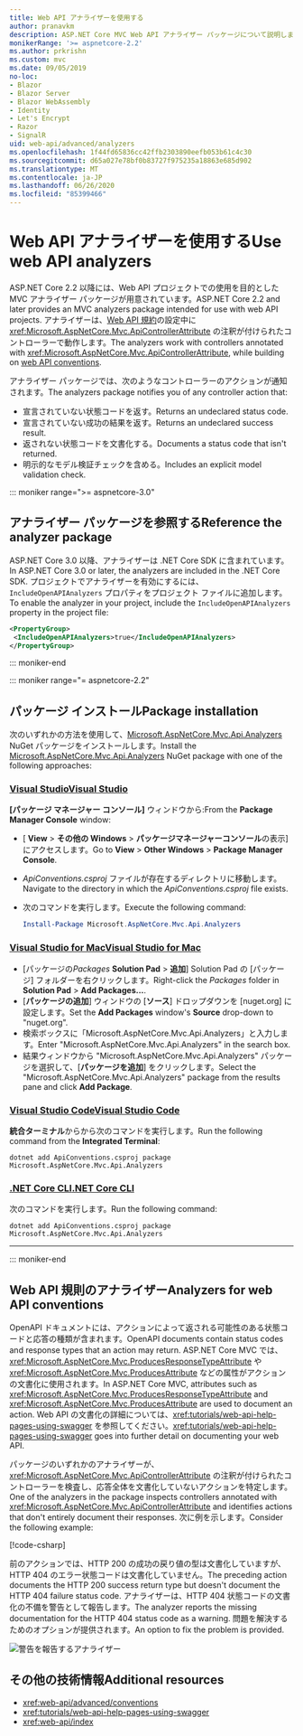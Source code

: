 ```yaml
---
title: Web API アナライザーを使用する
author: pranavkm
description: ASP.NET Core MVC Web API アナライザー パッケージについて説明します。
monikerRange: '>= aspnetcore-2.2'
ms.author: prkrishn
ms.custom: mvc
ms.date: 09/05/2019
no-loc:
- Blazor
- Blazor Server
- Blazor WebAssembly
- Identity
- Let's Encrypt
- Razor
- SignalR
uid: web-api/advanced/analyzers
ms.openlocfilehash: 1f44fd65836cc42ffb2303890eefb053b61c4c30
ms.sourcegitcommit: d65a027e78bf0b83727f975235a18863e685d902
ms.translationtype: MT
ms.contentlocale: ja-JP
ms.lasthandoff: 06/26/2020
ms.locfileid: "85399466"
---
```

# <a name="use-web-api-analyzers"></a><span data-ttu-id="e8b9c-103">Web API アナライザーを使用する</span><span class="sxs-lookup"><span data-stu-id="e8b9c-103">Use web API analyzers</span></span>

<span data-ttu-id="e8b9c-104">ASP.NET Core 2.2 以降には、Web API プロジェクトでの使用を目的とした MVC アナライザー パッケージが用意されています。</span><span class="sxs-lookup"><span data-stu-id="e8b9c-104">ASP.NET Core 2.2 and later provides an MVC analyzers package intended for use with web API projects.</span></span> <span data-ttu-id="e8b9c-105">アナライザーは、[Web API 規約](xref:web-api/advanced/conventions)の設定中に <xref:Microsoft.AspNetCore.Mvc.ApiControllerAttribute> の注釈が付けられたコントローラーで動作します。</span><span class="sxs-lookup"><span data-stu-id="e8b9c-105">The analyzers work with controllers annotated with <xref:Microsoft.AspNetCore.Mvc.ApiControllerAttribute>, while building on [web API conventions](xref:web-api/advanced/conventions).</span></span>

<span data-ttu-id="e8b9c-106">アナライザー パッケージでは、次のようなコントローラーのアクションが通知されます。</span><span class="sxs-lookup"><span data-stu-id="e8b9c-106">The analyzers package notifies you of any controller action that:</span></span>

* <span data-ttu-id="e8b9c-107">宣言されていない状態コードを返す。</span><span class="sxs-lookup"><span data-stu-id="e8b9c-107">Returns an undeclared status code.</span></span>
* <span data-ttu-id="e8b9c-108">宣言されていない成功の結果を返す。</span><span class="sxs-lookup"><span data-stu-id="e8b9c-108">Returns an undeclared success result.</span></span>
* <span data-ttu-id="e8b9c-109">返されない状態コードを文書化する。</span><span class="sxs-lookup"><span data-stu-id="e8b9c-109">Documents a status code that isn't returned.</span></span>
* <span data-ttu-id="e8b9c-110">明示的なモデル検証チェックを含める。</span><span class="sxs-lookup"><span data-stu-id="e8b9c-110">Includes an explicit model validation check.</span></span>

::: moniker range=">= aspnetcore-3.0"

## <a name="reference-the-analyzer-package"></a><span data-ttu-id="e8b9c-111">アナライザー パッケージを参照する</span><span class="sxs-lookup"><span data-stu-id="e8b9c-111">Reference the analyzer package</span></span>

<span data-ttu-id="e8b9c-112">ASP.NET Core 3.0 以降、アナライザーは .NET Core SDK に含まれています。</span><span class="sxs-lookup"><span data-stu-id="e8b9c-112">In ASP.NET Core 3.0 or later, the analyzers are included in the .NET Core SDK.</span></span> <span data-ttu-id="e8b9c-113">プロジェクトでアナライザーを有効にするには、`IncludeOpenAPIAnalyzers` プロパティをプロジェクト ファイルに追加します。</span><span class="sxs-lookup"><span data-stu-id="e8b9c-113">To enable the analyzer in your project, include the `IncludeOpenAPIAnalyzers` property in the project file:</span></span>

```xml
<PropertyGroup>
 <IncludeOpenAPIAnalyzers>true</IncludeOpenAPIAnalyzers>
</PropertyGroup>
```

::: moniker-end

::: moniker range="= aspnetcore-2.2"

## <a name="package-installation"></a><span data-ttu-id="e8b9c-114">パッケージ インストール</span><span class="sxs-lookup"><span data-stu-id="e8b9c-114">Package installation</span></span>

<span data-ttu-id="e8b9c-115">次のいずれかの方法を使用して、[Microsoft.AspNetCore.Mvc.Api.Analyzers](https://www.nuget.org/packages/Microsoft.AspNetCore.Mvc.Api.Analyzers) NuGet パッケージをインストールします。</span><span class="sxs-lookup"><span data-stu-id="e8b9c-115">Install the [Microsoft.AspNetCore.Mvc.Api.Analyzers](https://www.nuget.org/packages/Microsoft.AspNetCore.Mvc.Api.Analyzers) NuGet package with one of the following approaches:</span></span>

### <a name="visual-studio"></a>[<span data-ttu-id="e8b9c-116">Visual Studio</span><span class="sxs-lookup"><span data-stu-id="e8b9c-116">Visual Studio</span></span>](#tab/visual-studio)

<span data-ttu-id="e8b9c-117">**[パッケージ マネージャー コンソール]** ウィンドウから:</span><span class="sxs-lookup"><span data-stu-id="e8b9c-117">From the **Package Manager Console** window:</span></span>
  * <span data-ttu-id="e8b9c-118">[ **View** > **その他の Windows** > **パッケージマネージャーコンソール**の表示] にアクセスします。</span><span class="sxs-lookup"><span data-stu-id="e8b9c-118">Go to **View** > **Other Windows** > **Package Manager Console**.</span></span>
  * <span data-ttu-id="e8b9c-119">*ApiConventions.csproj* ファイルが存在するディレクトリに移動します。</span><span class="sxs-lookup"><span data-stu-id="e8b9c-119">Navigate to the directory in which the *ApiConventions.csproj* file exists.</span></span>
  * <span data-ttu-id="e8b9c-120">次のコマンドを実行します。</span><span class="sxs-lookup"><span data-stu-id="e8b9c-120">Execute the following command:</span></span>

    ```powershell
    Install-Package Microsoft.AspNetCore.Mvc.Api.Analyzers
    ```

### <a name="visual-studio-for-mac"></a>[<span data-ttu-id="e8b9c-121">Visual Studio for Mac</span><span class="sxs-lookup"><span data-stu-id="e8b9c-121">Visual Studio for Mac</span></span>](#tab/visual-studio-mac)

* <span data-ttu-id="e8b9c-122">[パッケージの*Packages* **Solution Pad** > **追加**] Solution Pad の [パッケージ] フォルダーを右クリックします。</span><span class="sxs-lookup"><span data-stu-id="e8b9c-122">Right-click the *Packages* folder in **Solution Pad** > **Add Packages...**.</span></span>
* <span data-ttu-id="e8b9c-123">[**パッケージの追加**] ウィンドウの [**ソース**] ドロップダウンを [nuget.org] に設定します。</span><span class="sxs-lookup"><span data-stu-id="e8b9c-123">Set the **Add Packages** window's **Source** drop-down to "nuget.org".</span></span>
* <span data-ttu-id="e8b9c-124">検索ボックスに「Microsoft.AspNetCore.Mvc.Api.Analyzers」と入力します。</span><span class="sxs-lookup"><span data-stu-id="e8b9c-124">Enter "Microsoft.AspNetCore.Mvc.Api.Analyzers" in the search box.</span></span>
* <span data-ttu-id="e8b9c-125">結果ウィンドウから "Microsoft.AspNetCore.Mvc.Api.Analyzers" パッケージを選択して、[**パッケージを追加**] をクリックします。</span><span class="sxs-lookup"><span data-stu-id="e8b9c-125">Select the "Microsoft.AspNetCore.Mvc.Api.Analyzers" package from the results pane and click **Add Package**.</span></span>

### <a name="visual-studio-code"></a>[<span data-ttu-id="e8b9c-126">Visual Studio Code</span><span class="sxs-lookup"><span data-stu-id="e8b9c-126">Visual Studio Code</span></span>](#tab/visual-studio-code)

<span data-ttu-id="e8b9c-127">**統合ターミナル**からから次のコマンドを実行します。</span><span class="sxs-lookup"><span data-stu-id="e8b9c-127">Run the following command from the **Integrated Terminal**:</span></span>

```dotnetcli
dotnet add ApiConventions.csproj package Microsoft.AspNetCore.Mvc.Api.Analyzers
```

### <a name="net-core-cli"></a>[<span data-ttu-id="e8b9c-128">.NET Core CLI</span><span class="sxs-lookup"><span data-stu-id="e8b9c-128">.NET Core CLI</span></span>](#tab/netcore-cli)

<span data-ttu-id="e8b9c-129">次のコマンドを実行します。</span><span class="sxs-lookup"><span data-stu-id="e8b9c-129">Run the following command:</span></span>

```dotnetcli
dotnet add ApiConventions.csproj package Microsoft.AspNetCore.Mvc.Api.Analyzers
```

---

::: moniker-end

## <a name="analyzers-for-web-api-conventions"></a><span data-ttu-id="e8b9c-130">Web API 規則のアナライザー</span><span class="sxs-lookup"><span data-stu-id="e8b9c-130">Analyzers for web API conventions</span></span>

<span data-ttu-id="e8b9c-131">OpenAPI ドキュメントには、アクションによって返される可能性のある状態コードと応答の種類が含まれます。</span><span class="sxs-lookup"><span data-stu-id="e8b9c-131">OpenAPI documents contain status codes and response types that an action may return.</span></span> <span data-ttu-id="e8b9c-132">ASP.NET Core MVC では、<xref:Microsoft.AspNetCore.Mvc.ProducesResponseTypeAttribute> や <xref:Microsoft.AspNetCore.Mvc.ProducesAttribute> などの属性がアクションの文書化に使用されます。</span><span class="sxs-lookup"><span data-stu-id="e8b9c-132">In ASP.NET Core MVC, attributes such as <xref:Microsoft.AspNetCore.Mvc.ProducesResponseTypeAttribute> and <xref:Microsoft.AspNetCore.Mvc.ProducesAttribute> are used to document an action.</span></span> <span data-ttu-id="e8b9c-133">Web API の文書化の詳細については、<xref:tutorials/web-api-help-pages-using-swagger> を参照してください。</span><span class="sxs-lookup"><span data-stu-id="e8b9c-133"><xref:tutorials/web-api-help-pages-using-swagger> goes into further detail on documenting your web API.</span></span>

<span data-ttu-id="e8b9c-134">パッケージのいずれかのアナライザーが、<xref:Microsoft.AspNetCore.Mvc.ApiControllerAttribute> の注釈が付けられたコントローラーを検査し、応答全体を文書化していないアクションを特定します。</span><span class="sxs-lookup"><span data-stu-id="e8b9c-134">One of the analyzers in the package inspects controllers annotated with <xref:Microsoft.AspNetCore.Mvc.ApiControllerAttribute> and identifies actions that don't entirely document their responses.</span></span> <span data-ttu-id="e8b9c-135">次に例を示します。</span><span class="sxs-lookup"><span data-stu-id="e8b9c-135">Consider the following example:</span></span>

[!code-csharp[](conventions/sample/Controllers/ContactsController.cs?name=missing404docs&highlight=10)]

<span data-ttu-id="e8b9c-136">前のアクションでは、HTTP 200 の成功の戻り値の型は文書化していますが、HTTP 404 のエラー状態コードは文書化していません。</span><span class="sxs-lookup"><span data-stu-id="e8b9c-136">The preceding action documents the HTTP 200 success return type but doesn't document the HTTP 404 failure status code.</span></span> <span data-ttu-id="e8b9c-137">アナライザーは、HTTP 404 状態コードの文書化の不備を警告として報告します。</span><span class="sxs-lookup"><span data-stu-id="e8b9c-137">The analyzer reports the missing documentation for the HTTP 404 status code as a warning.</span></span> <span data-ttu-id="e8b9c-138">問題を解決するためのオプションが提供されます。</span><span class="sxs-lookup"><span data-stu-id="e8b9c-138">An option to fix the problem is provided.</span></span>

![警告を報告するアナライザー](conventions/_static/Analyzer.gif)

## <a name="additional-resources"></a><span data-ttu-id="e8b9c-140">その他の技術情報</span><span class="sxs-lookup"><span data-stu-id="e8b9c-140">Additional resources</span></span>

* <xref:web-api/advanced/conventions>
* <xref:tutorials/web-api-help-pages-using-swagger>
* <xref:web-api/index>
